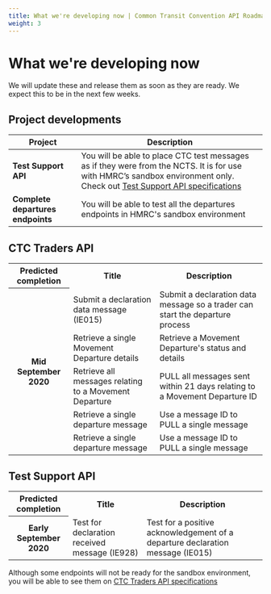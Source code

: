 ```yaml
---
title: What we're developing now | Common Transit Convention API Roadmap
weight: 3
---
```


# What we're developing now   

We will update these and release them as soon as they are ready. We expect this to be in the next few weeks.

## Project developments    

| **Project** |**Description** |
|------|-------------|
|**Test Support API**| You will be able to place CTC test messages as if they were from the NCTS. It is for use with HMRC’s sandbox environment only. Check out [Test Support API specifications](https://developer.service.hmrc.gov.uk/api-documentation/docs/api/service/common-transit-convention-traders/1.0)|Test Support API|
|**Complete departures endpoints**|You will be able to test all the departures endpoints in HMRC's sandbox environment|

## CTC Traders API    

<html>
<table>
  <tr>
    <th>Predicted completion</th>
    <th>Title</th>
    <th>Description</th>
  </tr>
  <tr>
    <th rowspan="5"> Mid September 2020</th>
    <td>Submit a declaration data message (IE015)</td>
    <td>Submit a declaration data message so a trader can start the departure process</td>
  </tr>
  <tr>
    <td>Retrieve a single Movement Departure details</td>
    <td>Retrieve a Movement Departure's status and details</td>
  </tr>
  <tr>
    <td>Retrieve all messages relating to a Movement Departure</td>
    <td>PULL all messages sent within 21 days relating to a Movement Departure ID</td>
  </tr>
  <tr>
    <td>Retrieve a single departure message</td>
    <td>Use a message ID to PULL a single message</td>
  </tr>
  <tr>
    <td>Retrieve a single departure message</td>
    <td>Use a message ID to PULL a single message</td>
  </tr>
</table>
</html>

## Test Support API

<table>
  <tr>
    <th>Predicted completion</th>
    <th>Title</th>
    <th>Description</th>
  </tr>
  <tr>
    <th rowspan="1"> Early September 2020</th>
    <td>Test for declaration received message (IE928)</td>
    <td>Test for a positive acknowledgement of a departure declaration message (IE015)</td>

  </tr>
</table>
</html>



Although some endpoints will not be ready for the sandbox environment, you will be able to see them on [CTC Traders API specifications](https://developer.service.hmrc.gov.uk/api-documentation/docs/api/service/common-transit-convention-traders/1.0)
